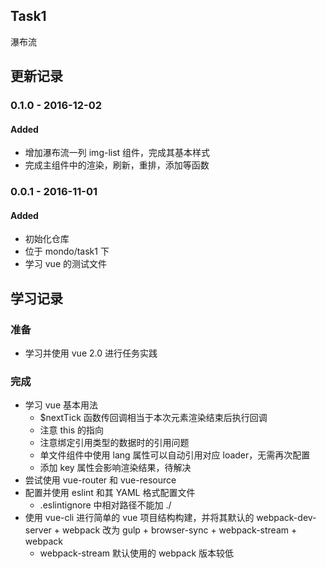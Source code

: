## Task1

瀑布流

## 更新记录
### 0.1.0 - 2016-12-02
#### Added
- 增加瀑布流一列 img-list 组件，完成其基本样式
- 完成主组件中的渲染，刷新，重排，添加等函数

### 0.0.1 - 2016-11-01
#### Added
- 初始化仓库
- 位于 mondo/task1 下
- 学习 vue 的测试文件

## 学习记录
### 准备
- 学习并使用 vue 2.0 进行任务实践

### 完成
- 学习 vue 基本用法
    - $nextTick 函数传回调相当于本次元素渲染结束后执行回调
    - 注意 this 的指向
    - 注意绑定引用类型的数据时的引用问题
    - 单文件组件中使用 lang 属性可以自动引用对应 loader，无需再次配置
    - 添加 key 属性会影响渲染结果，待解决
- 尝试使用 vue-router 和 vue-resource
- 配置并使用 eslint 和其 YAML 格式配置文件
    - .eslintignore 中相对路径不能加 ./
- 使用 vue-cli 进行简单的 vue 项目结构构建，并将其默认的 webpack-dev-server + webpack 改为 gulp + browser-sync + webpack-stream + webpack
    - webpack-stream 默认使用的 webpack 版本较低